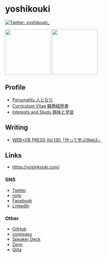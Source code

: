 # yoshikouki
[![Twitter: yoshikouki_](https://img.shields.io/twitter/follow/yoshikouki_?style=social)](https://twitter.com/yoshikouki_)

<p>
  <img align="center" src="https://github-readme-stats.vercel.app/api?username=yoshikouki&theme=slateorange&show_icons=true&count_private=true" height="150px" />
  <img align="center" src="https://github-readme-stats.vercel.app/api/top-langs/?username=yoshikouki&layout=compact&theme=slateorange&exclude_repo=yoshikouki.wp" height="150px" />
</p>

## Profile

- [Personality 人となり](../Personality/)
- [Curriculum Vitae 職務経歴書](../Curriculum-Vitae/)
- [Interests and Study 興味と学習](../Interests-and-Study/)

## Writing

- [WEB+DB PRESS Vol.130「作って学ぶWeb3」](https://gihyo.jp/magazine/wdpress/archive/2022/vol130)

## Links

- https://yoshikouki.com/

### SNS

- [Twitter](https://twitter.com/yoshikouki_)
- [note](https://note.com/yoshikouki)
- [Facebook](https://www.facebook.com/yoshikoukii/)
- [LinkedIn](https://www.linkedin.com/in/yoshikouki/)

### Other

- [GitHub](https://github.com/yoshikouki)
- [connpass](https://connpass.com/user/yoshikouki/)
- [Speaker Deck](https://speakerdeck.com/yoshikouki)
- [Zenn](https://zenn.dev/yoshikouki)
- [Qiita](https://qiita.com/yoshikouki)
